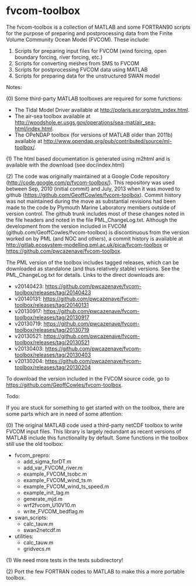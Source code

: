 fvcom-toolbox
=============

The fvcom-toolbox is a collection of MATLAB and some FORTRAN90 scripts for the purpose of preparing and postprocessing data from the Finite Volume Community Ocean Model (FVCOM). These include:

1. Scripts for preparing input files for FVCOM (wind forcing, open boundary forcing, river forcing, etc.)
2. Scripts for converting meshes from SMS to FVCOM
3. Scripts for postprocessing FVCOM data using MATLAB
4. Scripts for preparing data for the unstructured SWAN model

Notes:

(0) Some third-party MATLAB toolboxes are required for some functions:

* The Tidal Model Driver available at http://polaris.esr.org/ptm_index.html.
* The air-sea toolbox available at http://woodshole.er.usgs.gov/operations/sea-mat/air_sea-html/index.html.
* The OPeNDAP toolbox (for versions of MATLAB older than 2011b) available at http://www.opendap.org/pub/contributed/source/ml-toolbox/.

(1) The html based documentation is generated using m2html and is available with the download (see doc/index.html)

(2) The code was originally maintained at a Google Code repository (http://code.google.com/p/fvcom-toolbox/). This repository was used between Sep, 2010 (initial commit) and July, 2013 when it was moved to github (https://github.com/GeoffCowles/fvcom-toolbox). Commit history was not maintained during the move as substantial revisions had been made to the code by Plymouth Marine Laboratory members outside of version control. The github trunk includes most of these changes noted in the file headers and noted in the file PML_ChangeLog.txt. Although the development from the version included in FVCOM (github.com/GeoffCowles/fvcom-toolbox) is discontinuous from the version worked on by PML (and NOC and others), a commit history is available at http://gitlab.ecosystem-modelling.pml.ac.uk/pica/fvcom-toolbox or https://github.com/pwcazenave/fvcom-toolbox.

The PML version of the toolbox includes tagged releases, which can be downloaded as standalone (and thus relatively stable) versions. See the PML_ChangeLog.txt for details. Links to the direct downloads are:

- v20140423: https://github.com/pwcazenave/fvcom-toolbox/releases/tag/20140423
- v20140131: https://github.com/pwcazenave/fvcom-toolbox/releases/tag/20140131
- v20130917: https://github.com/pwcazenave/fvcom-toolbox/releases/tag/20130917
- v20130719: https://github.com/pwcazenave/fvcom-toolbox/releases/tag/20130719
- v20130521: https://github.com/pwcazenave/fvcom-toolbox/releases/tag/20130521
- v20130403: https://github.com/pwcazenave/fvcom-toolbox/releases/tag/20130403
- v20130204: https://github.com/pwcazenave/fvcom-toolbox/releases/tag/20130204

To download the version included in the FVCOM source code, go to https://github.com/GeoffCowles/fvcom-toolbox.

Todo:

If you are stuck for something to get started with on the toolbox, there are some parts which are in need of some attention:

(0) The original MATLAB code used a third-party netCDF toolbox to write FVCOM input files. This library is largely redundant as recent versions of MATLAB include this functionality by default. Some functions in the toolbox still use the old toolbox:
- fvcom_prepro:
    * add_sigma_forDT.m
    * add_var_FVCOM_river.m
    * example_FVCOM_tsobc.m
    * example_FVCOM_wind_ts.m
    * example_FVCOM_wind_ts_speed.m
    * example_init_lag.m
    * generate_mjd.m
    * wrf2fvcom_U10V10.m
    * write_FVCOM_bedflag.m
- swan_scripts:
    * calc_tauw.m
    * swan2netcdf.m
- utilities:
    * calc_tauw.m
    * gridvecs.m

(1) We need more tests in the tests subdirectory!

(2) Port the few FORTRAN codes to MATLAB to make this a more portable toolbox.

